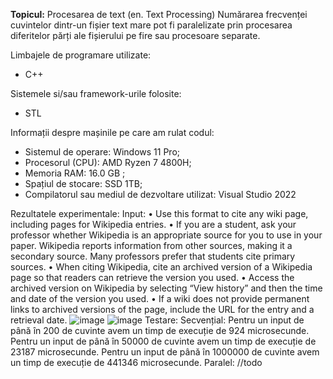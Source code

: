 **Topicul:**
Procesarea de text (en. Text Processing)
Numărarea frecvenței cuvintelor dintr-un fișier text mare pot fi paralelizate prin procesarea diferitelor părți ale fișierului pe fire sau procesoare separate.

Limbajele de programare utilizate:
-	C++

Sistemele si/sau framework-urile folosite:
-	STL

Informații despre mașinile pe care am rulat codul:
- Sistemul de operare:  Windows 11 Pro;
- Procesorul (CPU):  AMD Ryzen 7 4800H;
- Memoria RAM: 16.0 GB ;
- Spațiul de stocare: SSD 1TB;
- Compilatorul sau mediul de dezvoltare utilizat: Visual Studio 2022

Rezultatele experimentale:
Input:
•	Use this format to cite any wiki page, including pages for Wikipedia entries.
•	If you are a student, ask your professor whether Wikipedia is an appropriate source for you to use in your paper. Wikipedia reports information from other sources, making it a secondary source. Many professors prefer that students cite primary sources.
•	When citing Wikipedia, cite an archived version of a Wikipedia page so that readers can retrieve the version you used.
•	Access the archived version on Wikipedia by selecting “View history” and then the time and date of the version you used.
•	If a wiki does not provide permanent links to archived versions of the page, include the URL for the entry and a retrieval date.
![image](https://github.com/popescumadalin0/mpi/assets/89019128/cb8471a4-b5ac-4c6a-a1a9-0d08e3efa84e)
![image](https://github.com/popescumadalin0/mpi/assets/89019128/9b88cd80-aa49-4a12-84cd-2acde9cb10ba)
Testare:
Secvențial:
Pentru un input de până în 200 de cuvinte avem un timp de execuție de 924 microsecunde.
Pentru un input de până în 50000 de cuvinte avem un timp de execuție de 23187 microsecunde.
Pentru un input de până în 1000000 de cuvinte avem un timp de execuție de 441346 microsecunde.
Paralel:
//todo
